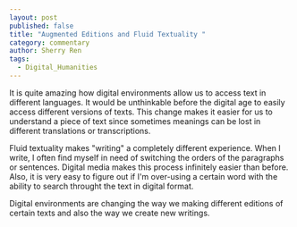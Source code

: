 ```yaml
---
layout: post
published: false
title: "Augmented Editions and Fluid Textuality "
category: commentary
author: Sherry Ren
tags: 
  - Digital_Humanities
---
```


It is quite amazing how digital environments allow us to access text in different languages. It would be unthinkable before the digital age to easily access different versions of texts. This change makes it easier for us to understand a piece of text since sometimes meanings can be lost in different translations or transcriptions. 

Fluid textuality makes "writing" a completely different experience. When I write, I often find myself in need of switching the orders of the paragraphs or sentences. Digital media makes this process infinitely easier than before. Also, it is very easy to figure out if I'm over-using a certain word with the ability to search throught the text in digital format. 

Digital environments are changing the way we making different editions of certain texts and also the way we create new writings. 
